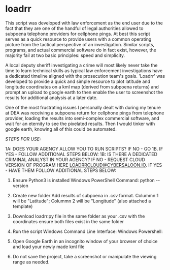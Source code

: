 # loadrr
This script was developed with law enforcement as the end user due to the fact that they are one of the handful of legal authorities allowed to subpoena telephone providers for cellphone pings. At best this script serves as a quick resource to provide users with a common operating picture from the tactical perspective of an investigation. Similar scripts, programs, and actual commercial software do in fact exist, however, the majority fail at two basic principles: speed and simplicity.

A local deputy sheriff investigating a crime will most likely never take the time to learn technical skills as typical law enforcement investigations have a dedicated timeline aligned with the prosecution team's goals. 'Loadrr' was developed to provide a quick and simple resource to plot latitude and longitude coordinates on a kml map (derived from subpoena returns) and prompt an upload to google earth to then enable the user to screenshot the results for additional analysis at a later date.

One of the most frustrating issues I personally dealt with during my tenure at DEA was receiving a subpoena return for cellphone pings from telephone provider, loading the results into semi-complex commercial software, and wait for an eternity to see the pixelated results. Then I would tinker with google earth, knowing all of this could be automated. 

*STEPS FOR USE:*

1A: DOES YOUR AGENCY ALLOW YOU TO RUN SCRIPTS? IF NO - GO 1B. IF YES - FOLLOW ADDITIONAL STEPS BELOW:
1B: IS THERE A DEDICATED CRIMINAL ANALYST IN YOUR AGENCY? IF NO - REQUEST CLOUD VERSION OF PROGRAM HERE LOADRRCLOUD@CYBERSALOON.IO. IF YES - HAVE THEM FOLLOW ADDITIONAL STEPS BELOW:

1. Ensure Python3 is installed
    Windows PowerShell Command: python --version

2. Create new folder 
    Add results of subpoena in .csv format. Colummn 1 will be "Latitude"; Colummn 2 will be "Longitude" 
    (also attached a template)

3. Download loadrr.py file in the same folder as your .csv with the coordinates
    ensure both files exist in the same folder

4. Run the script
    Windows Command Line Interface:
    Windows Powershell:

5. Open Google Earth in an incognito window of your browser of choice and load your newly made kml file 

6. Do not save the project, take a screenshot or manipulate the viewing range as needed.